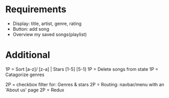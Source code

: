 # Requirements
- Display: title, artist, genre, rating
- Button: add song
- Overview my saved songs(playlist)

# Additional
1P = Sort [a-z]/ [z-a] | Stars [1-5] [5-1]
1P = Delete songs from state
1P = Catagorize genres

2P =  checkbox filter for: Genres & stars
2P = Routing: navbar/menu with an 'About us' page
2P = Redux